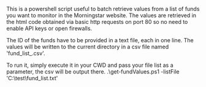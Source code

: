 This is a powershell script useful to batch retrieve values from a list of funds you want to monitor in the Morningstar website.
The values are retrieved in the html code obtained via basic http requests on port 80 so no need to enable API keys or open firewalls.

The ID of the funds have to be provided in a text file, each in one line.
The values will be written to the current directory in a csv file named 'fund_list_<date>.csv'.

To run it, simply execute it in your CWD and pass your file list as a parameter, the csv will be output there.
.\get-fundValues.ps1 -listFile 'C:\test\fund_list.txt'
